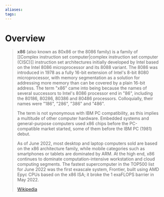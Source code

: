 ```yaml
---
aliases: 
tags:
---
```

# Overview

> **x86** (also known as 80x86 or the 8086 family) is a family of [[Complex instruction set computer|complex instruction set computer (CISC)]] instruction set architectures initially developed by Intel based on the Intel 8086 microprocessor and its 8088 variant. The 8086 was introduced in 1978 as a fully 16-bit extension of Intel's 8-bit 8080 microprocessor, with memory segmentation as a solution for addressing more memory than can be covered by a plain 16-bit address. The term "x86" came into being because the names of several successors to Intel's 8086 processor end in "86", including the 80186, 80286, 80386 and 80486 processors. Colloquially, their names were "186", "286", "386" and "486".
>
> The term is not synonymous with IBM PC compatibility, as this implies a multitude of other computer hardware. Embedded systems and general-purpose computers used x86 chips before the PC-compatible market started, some of them before the IBM PC (1981) debut.
>
> As of June 2022, most desktop and laptop computers sold are based on the x86 architecture family, while mobile categories such as smartphones or tablets are dominated by ARM. At the high end, x86 continues to dominate computation-intensive workstation and cloud computing segments. The fastest supercomputer in the TOP500 list for June 2022 was the first exascale system, Frontier, built using AMD Epyc CPUs based on the x86 ISA; it broke the 1 exaFLOPS barrier in May 2022.
>
> [Wikipedia](https://en.wikipedia.org/wiki/X86)

